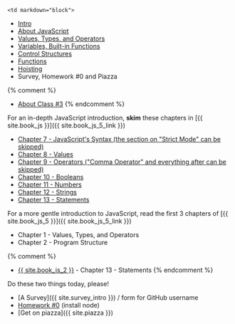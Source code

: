 	<td markdown="block">
* [Intro](slides/intro/intro.html)
* [About JavaScript](slides/js/js-intro.html)
* [Values, Types, and Operators](slides/js/js-values-types-operators.html)
* [Variables, Built-in Functions](slides/js/js-variables-functions.html)
* [Control Structures](slides/js/js-conditionals-loops.html)
* [Functions](slides/js/js-functions.html)
* [Hoisting](slides/01/hoisting.html)
* Survey, Homework #0 and Piazza

{% comment %}
* [About Class #3](slides/03/meta.html)
{% endcomment %}
</td>
	<td markdown="block">
    
For an in-depth JavaScript introduction, __skim__ these chapters in [{{ site.book_js }}]({{ site.book_js_5_link }})

* [Chapter 7 - JavaScript's Syntax (the section on "Strict Mode" can be skipped)](http://speakingjs.com/es5/ch07.html) 
* [Chapter 8 - Values](http://speakingjs.com/es5/ch08.html)
* [Chapter 9 - Operators ("Comma Operator" and everything after can be skipped)](http://speakingjs.com/es5/ch09.html)
* [Chapter 10 - Booleans](http://speakingjs.com/es5/ch10.html)
* [Chapter 11 - Numbers](http://speakingjs.com/es5/ch11.html)
* [Chapter 12 - Strings](http://speakingjs.com/es5/ch12.html)
* [Chapter 13 - Statements](http://speakingjs.com/es5/ch13.html)

For a more gentle introduction to JavaScript, read the first 3 chapters of [{{ site.book_js_5 }}]({{ site.book_js_5_link }}) 

* Chapter 1 - Values, Types, and Operators
* Chapter 2 - Program Structure

{% comment %}
* [{{ site.book_js_2 }}](http://speakingjs.com/es5/ch13.html) - Chapter 13 - Statements
{% endcomment %}
</td>
	<td markdown="block">

Do these two things today, please!

* [A Survey]({{ site.survey_intro }}) / form for GitHub username
* [Homework #0](homework/00.html) (install node)
* [Get on piazza]({{ site.piazza }}) 
</td>
